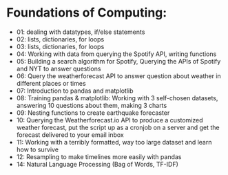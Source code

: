 # Foundations of Computing:

* 01: dealing with datatypes, if/else statements
* 02: lists, dictionaries, for loops
* 03: lists, dictionaries, for loops
* 04: Working with data from querying the Spotify API, writing functions
* 05: Building a search algorithm for Spotify, Querying the APIs of Spotify and NYT to answer questions
* 06: Query the weatherforecast API to answer question about weather in different places or times
* 07: Introduction to pandas and matplotlib
* 08: Training pandas & matplotlib: Working with 3 self-chosen datasets, answering 10 questions about them, making 3 charts
* 09: Nesting functions to create earthquake forecaster
* 10: Querying the Weatherforecast.io API to produce a customized weather forecast, put the script up as a cronjob on a server and get the forecast delivered to your email inbox
* 11: Working with a terribly formatted, way too large dataset and learn how to survive
* 12: Resampling to make timelines more easily with pandas
* 14: Natural Language Processing (Bag of Words, TF-IDF)
